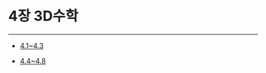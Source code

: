 # 4장 3D수학
---
* [4.1~4.3](https://www.notion.so/massivedynamiccode/4-1-4-3-857a904dda944ddc820e388cbefe62a2)

* [4.4~4.8](https://www.notion.so/massivedynamiccode/4-4-4-8-f3e6e75909ca473f9383ec43e9f84c7f)
